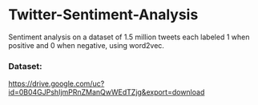 # Twitter-Sentiment-Analysis
Sentiment analysis on a dataset of 1.5 million tweets each labeled 1 when positive and 0 when negative, using word2vec.


### Dataset:
https://drive.google.com/uc?id=0B04GJPshIjmPRnZManQwWEdTZjg&export=download
